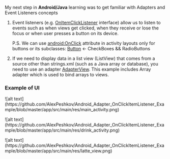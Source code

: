 
<p>My next step in <b>Android/Java</b> learning was to get familiar with Adapters and Event Listeners concepts</p>

<ol>
<li>Event listeners (e.g. <a href="https://developer.android.com/reference/android/widget/AdapterView.OnItemClickListener">OnItemClickListener</a> interface) allow us to listen to events such as when views get clicked, when they receive 
or lose the focus or when user presses a button on its device.
<p>P.S. We can use <a href="https://developer.android.com/reference/android/R.attr#onClick">android:OnClick</a> attribute in activity layouts only for buttons or its subclasses: <a href="https://developer.android.com/guide/topics/ui/controls/button">Button</a> <- CheckBoxes && RadioButtons </p></li>

<li>If we need to display data in a list view (ListView) that comes from a source other than strings.xml (such as a Java array or database), 
you need to use an adapter <a href="https://developer.android.com/guide/topics/ui/binding?hl=ru">AdapterView</a>. 
This example includes Array adapter which is used to bind arrays to views.
</li></ol>

<h3>Example of UI</h3>
![alt text](https://github.com/AlexPeshkov/Android_Adapter_OnClickItemListener_Example/blob/master/app/src/main/res/main_activity.png)
<p></p>
![alt text](https://github.com/AlexPeshkov/Android_Adapter_OnClickItemListener_Example/blob/master/app/src/main/res/drink_activity.png)
<p></p>
![alt text](https://github.com/AlexPeshkov/Android_Adapter_OnClickItemListener_Example/blob/master/app/src/main/res/latte_view.png)

